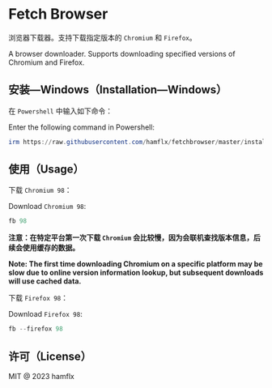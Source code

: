 # Fetch Browser

浏览器下载器。支持下载指定版本的 `Chromium` 和 `Firefox`。

A browser downloader. Supports downloading specified versions of Chromium and Firefox.

## 安装—Windows（Installation—Windows）

在 `Powershell` 中输入如下命令：

Enter the following command in Powershell:

```powershell
irm https://raw.githubusercontent.com/hamflx/fetchbrowser/master/install.ps1 | iex
```

## 使用（Usage）

下载 `Chromium 98`：

Download `Chromium 98`:

```powershell
fb 98
```

**注意：在特定平台第一次下载 `Chromium` 会比较慢，因为会联机查找版本信息，后续会使用缓存的数据。**

**Note: The first time downloading Chromium on a specific platform may be slow due to online version information lookup, but subsequent downloads will use cached data.**

下载 `Firefox 98`：

Download `Firefox 98`:

```powershell
fb --firefox 98
```

## 许可（License）

MIT @ 2023 hamflx
